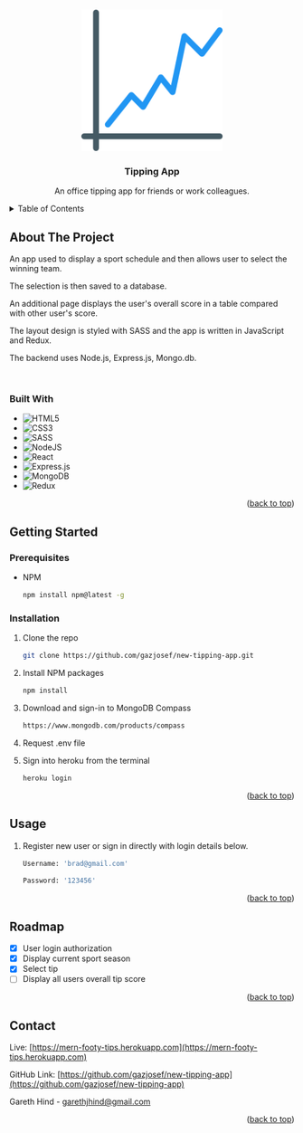 

<!-- Improved compatibility of back to top link: See: https://github.com/othneildrew/Best-README-Template/pull/73 -->
<a name="readme-top"></a>
<!--
*** Thanks for checking out the Best-README-Template. If you have a suggestion
*** that would make this better, please fork the repo and create a pull request
*** or simply open an issue with the tag "enhancement".
*** Don't forget to give the project a star!
*** Thanks again! Now go create something AMAZING! :D
-->




<!-- PROJECT LOGO -->
<br />
<div align="center">
  <a href="https://github.com/gazjosef/new-tipping-app">
    <img src="frontend/public/android-chrome-512x512.png" alt="Logo" width="250" height="250">
  </a>

<h3 align="center">Tipping App</h3>

  <p align="center">
An office tipping app for friends or work colleagues.
    <br />
  </p>
</div>



<!-- TABLE OF CONTENTS -->
<details>
  <summary>Table of Contents</summary>
  <ol>
    <li>
      <a href="#about-the-project">About The Project</a>
      <ul>
        <li><a href="#built-with">Built With</a></li>
      </ul>
    </li>
    <li>
      <a href="#getting-started">Getting Started</a>
      <ul>
        <li><a href="#prerequisites">Prerequisites</a></li>
        <li><a href="#installation">Installation</a></li>
      </ul>
    </li>
    <li><a href="#usage">Usage</a></li>
    <li><a href="#roadmap">Roadmap</a></li>
    <li><a href="#contributing">Contributing</a></li>
    <li><a href="#license">License</a></li>
    <li><a href="#contact">Contact</a></li>
    <li><a href="#acknowledgments">Acknowledgments</a></li>
  </ol>
</details>



<!-- ABOUT THE PROJECT -->
## About The Project

<!-- [![Product Name Screen Shot][product-screenshot]](https://example.com) -->

An app used to display a sport schedule and then allows user to select the winning team. 

The selection is then saved to a database.

An additional page displays the user's overall score in a table compared with other user's score.

The layout design is styled with SASS and the app is written in JavaScript and Redux.

The backend uses Node.js, Express.js, Mongo.db.

<br />



### Built With

* ![HTML5](https://img.shields.io/badge/html5-%23E34F26.svg?style=for-the-badge&logo=html5&logoColor=white)
* ![CSS3](https://img.shields.io/badge/css3-%231572B6.svg?style=for-the-badge&logo=css3&logoColor=white)
* ![SASS](https://img.shields.io/badge/SASS-hotpink.svg?style=for-the-badge&logo=SASS&logoColor=white)
* ![NodeJS](https://img.shields.io/badge/node.js-6DA55F?style=for-the-badge&logo=node.js&logoColor=white)
* ![React](https://img.shields.io/badge/react-%2320232a.svg?style=for-the-badge&logo=react&logoColor=%2361DAFB)
* ![Express.js](https://img.shields.io/badge/express.js-%23404d59.svg?style=for-the-badge&logo=express&logoColor=%2361DAFB)
* ![MongoDB](https://img.shields.io/badge/MongoDB-%234ea94b.svg?style=for-the-badge&logo=mongodb&logoColor=white)
* ![Redux](https://img.shields.io/badge/redux-%23593d88.svg?style=for-the-badge&logo=redux&logoColor=white)


<p align="right">(<a href="#readme-top">back to top</a>)</p>



<!-- GETTING STARTED -->
## Getting Started

### Prerequisites

* NPM
  
  ```sh
  npm install npm@latest -g
  ```

### Installation

1. Clone the repo
   
   ```sh
   git clone https://github.com/gazjosef/new-tipping-app.git
   ```
2. Install NPM packages
   
   ```sh
   npm install
   ```
3. Download and sign-in to MongoDB Compass 
   
   ```sh
   https://www.mongodb.com/products/compass
   ```
4. Request .env file
5. Sign into heroku from the terminal
   
   ```sh
   heroku login
   ```



<p align="right">(<a href="#readme-top">back to top</a>)</p>



<!-- USAGE EXAMPLES -->

## Usage

1. Register new user or sign in directly with login details below.
   
   ```sh
   Username: 'brad@gmail.com'
   ```
   ```sh
   Password: '123456'
   ```

<p align="right">(<a href="#readme-top">back to top</a>)</p>


<!-- ROADMAP -->
## Roadmap

- [x] User login authorization
- [x] Display current sport season
- [x] Select tip
- [ ] Display all users overall tip score

<!-- See the [open issues](https://github.com/github_username/repo_name/issues) for a full list of proposed features (and known issues). -->

<p align="right">(<a href="#readme-top">back to top</a>)</p>



<!-- CONTACT -->
## Contact

Live: [https://mern-footy-tips.herokuapp.com](https://mern-footy-tips.herokuapp.com)

GitHub Link: [https://github.com/gazjosef/new-tipping-app](https://github.com/gazjosef/new-tipping-app)

Gareth Hind - garethjhind@gmail.com

<p align="right">(<a href="#readme-top">back to top</a>)</p>


